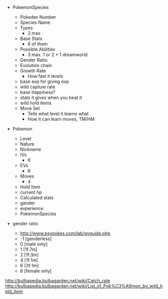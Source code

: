 * PokemonSpecies
    * Pokedex Number
    * Species Name
    * Types
        * 2 max
    * Base Stats
        * 6 of them
    * Possible Abilities
        * 3 max. 1 or 2 + 1 dreamworld
    * Gender Ratio
    * Evolution chain
    * Growth Rate
        * How fast it levels
    * base exp for giving exp
    * wild capture rate
    * base happiness?
    * stats it gives when you beat it
    * wild hold items
    * Move Set
        * Tells what level it learns what
        * How it can learn moves, TM/HM

* Pokemon
    * Level
    * Nature
    * Nickname
    * IVs
        * 6
    * EVs
        * 6
    * Moves
        * 4
    * Hold Item
    * current hp
    * Calculated stats
    * gender
    * experience
    * PokemonSpecies


* gender ratio
    * http://www.psypokes.com/lab/gvguide.php
    * -1 [genderless]
    * 0 [male only]
    * 1 [1f:7m]
    * 2 [1f:3m]
    * 4 [1f:1m]
    * 6 [3f:1m]
    * 8 [female only]

http://bulbapedia.bulbagarden.net/wiki/Catch_rate
http://bulbapedia.bulbagarden.net/wiki/List_of_Pok%C3%A9mon_by_wild_held_item